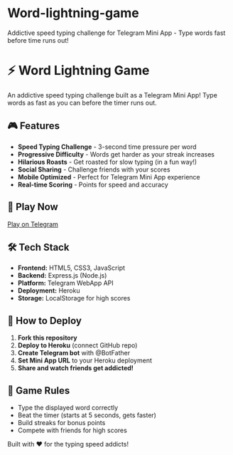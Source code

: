 # Word-lightning-game
Addictive speed typing challenge for Telegram Mini App - Type words fast before time runs out!
# ⚡ Word Lightning Game

An addictive speed typing challenge built as a Telegram Mini App! Type words as fast as you can before the timer runs out.

## 🎮 Features
- **Speed Typing Challenge** - 3-second time pressure per word
- **Progressive Difficulty** - Words get harder as your streak increases  
- **Hilarious Roasts** - Get roasted for slow typing (in a fun way!)
- **Social Sharing** - Challenge friends with your scores
- **Mobile Optimized** - Perfect for Telegram Mini App experience
- **Real-time Scoring** - Points for speed and accuracy

## 🚀 Play Now
[Play on Telegram]()

## 🛠️ Tech Stack
- **Frontend:** HTML5, CSS3, JavaScript
- **Backend:** Express.js (Node.js)
- **Platform:** Telegram WebApp API
- **Deployment:** Heroku
- **Storage:** LocalStorage for high scores

## 📱 How to Deploy
1. **Fork this repository**
2. **Deploy to Heroku** (connect GitHub repo)
3. **Create Telegram bot** with @BotFather
4. **Set Mini App URL** to your Heroku deployment
5. **Share and watch friends get addicted!**

## 🎯 Game Rules
- Type the displayed word correctly
- Beat the timer (starts at 5 seconds, gets faster)
- Build streaks for bonus points
- Compete with friends for high scores

Built with ❤️ for the typing speed addicts!
